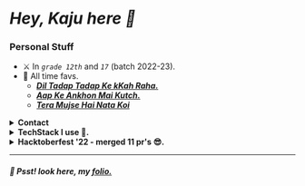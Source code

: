 # _**Hey, Kaju here 🦑**_
### **Personal Stuff**
- ⚔️ In _`grade 12th`_ and _`17`_ (batch 2022-23).
- 🥺 All time favs.
    - [_**Dil Tadap Tadap Ke kKah Raha.**_](https://open.spotify.com/track/2kVKDFmDFuKNR4tuDgZqWM?si=c73ba0545cea4e5b)
    - [_**Aap Ke Ankhon Mai Kutch.**_](https://open.spotify.com/track/2hWUcbgPqVsvsgHMWEvSUe?si=45c9eb4c6f074338)
    - [_**Tera Mujse Hai Nata Koi**_](https://open.spotify.com/track/3Jj02N4CsUY8YAn2d03M4K?si=4be4be82aa9d42f3)
<details>
<summary><b>Contact</b></summary>

- 🥽 [folio](https://www.tanishqsingh.com)
- 📨 [hi@tanishqsingh.com](mailto:hi@tanishqsingh.com)
- 🏋🏽 [instagram](https://www.instagram.com/tanishq_singh_2407)

</details>
<details>
<summary><b>TechStack I use 🙂.</b></summary>
<b><small>Pretty much all the tech depends on what I've make.</small></b>

</br>

#### _**Languages**_
- **`Typescript`, `Python`, `SQL`, `bash-script`, `cpp`, `solidity`, `gs`.**
- **`Tailwindcss`, `css`.**

#### _**Frontend**_
- **`Reactjs`, `Nextjs`, `Fresh`.**

#### _**Backend**_
- **`Deno`, `Lambda`, `API-Gateway`, `EC2`, `Google-DNS`, `Cloudflare`.**

#### _**Databases**_
- **`DynamoDB`, `MongoDB`, `Firebase`, `SupaBase`.**
- **`SQL` have a seperate space in my heart.**

#### _**Hosting Providers**_
- **`Vercel`, `Deno-Deploy`, `AWS`.**

#### _**Others**_
- **`Nginx`, `CI/CD`, `openssl`, `Docker`, `Elastic-Ip`, `Linux`.**

</br>

</details>

<details>
<summary><b>Hacktoberfest '22 - merged 11 pr's 😎.</b></summary>

|No.|Open-Source|link|
|-|-|-|
|1|`codecademy/docs`|[PR1](https://github.com/Codecademy/docs/pull/1181), [PR2](https://github.com/Codecademy/docs/pull/1043)|
|2|`codinasion/program`|[PR1](https://github.com/codinasion/program/pull/4727), [PR2](https://github.com/codinasion/program/pull/4724), [PR3](https://github.com/codinasion/program/pull/4723), [PR4](https://github.com/codinasion/program/pull/4719), [PR5](https://github.com/codinasion/program/pull/2166), [PR6](https://github.com/codinasion/program/pull/2164), [PR7](https://github.com/codinasion/program/pull/1979), [PR8](https://github.com/codinasion/program/pull/1978), [PR9](https://github.com/codinasion/program/pull/1975),|

</details>

---
##### 🤫 Psst! look here, my [folio.](https://www.tanishqsingh.com)